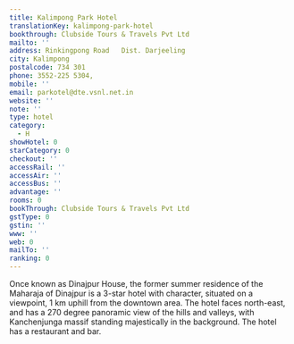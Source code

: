 ```yaml
---
title: Kalimpong Park Hotel
translationKey: kalimpong-park-hotel
bookthrough: Clubside Tours & Travels Pvt Ltd
mailto: ''
address: Rinkingpong Road   Dist. Darjeeling
city: Kalimpong
postalcode: 734 301
phone: 3552-225 5304,
mobile: ''
email: parkotel@dte.vsnl.net.in
website: ''
note: ''
type: hotel
category:
  - H
showHotel: 0
starCategory: 0
checkout: ''
accessRail: ''
accessAir: ''
accessBus: ''
advantage: ''
rooms: 0
bookThrough: Clubside Tours & Travels Pvt Ltd
gstType: 0
gstin: ''
www: ''
web: 0
mailTo: ''
ranking: 0
---
```







Once known as Dinajpur House, the former summer residence of the Maharaja of Dinajpur is a 3-star hotel with character, situated on a viewpoint, 1 km uphill from the downtown area. The hotel faces north-east, and has a 270 degree panoramic view of the hills and valleys, with Kanchenjunga massif standing majestically in the background. The hotel has a restaurant and bar.  